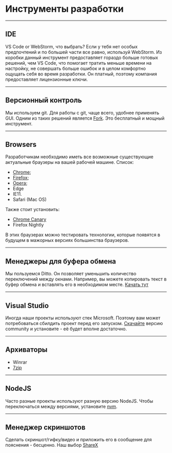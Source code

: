 # Инструменты разработки

---

## IDE

VS Code or WebStorm, что выбрать? Если у тебя нет особых предпочтений и по большей части все равно, используй WebStorm.
Из коробки данный инструмент предоставляет гораздо больше готовых решений, чем VS Code, что помогает тратить меньше времени на настройку,
не совершать больше ошибок и в целом комфортно ощущать себя во время разработки. 
Он платный, поэтому компания предоставляет лицензионные ключи.

---

## Версионный контроль

Мы используем git. Для работы с git, чаще всего, удобнее применять GUI. Одним из таких решений является [Fork](https://git-fork.com/). 
Это бесплатный и мощный инструмент.

---

## Browsers

Разработчикам необходимо иметь все возможные существующие актуальные браузеры на вашей рабочей машине. Список:

- [Chrome](https://www.google.com/intl/ru_ru/chrome/); 
- [Firefox](https://www.mozilla.org/ru/firefox/download/thanks/); 
- [Opera](https://www.opera.com/ru); 
- Edge
- IE11.
- Safari (Mac OS)

Также стоит установить:

- [Chrome Canary](https://www.google.com/intl/ru/chrome/canary/) 
- Firefox Nightly

В этих браузерах можно тестировать технологии, которые появятся в будущем в мажорных версиях большинства браузеров.

---

## Менеджеры для буфера обмена

Мы пользуемся Ditto. Он позволяет уменьшить количество переключений между окнами. 
Например, вы можете копировать текст в буфер обмена 
и вставлять его в необходимом месте. [Качать тут](https://ditto-cp.sourceforge.io/)

---

## Visual Studio
Иногда наши проекты используют стек Microsoft. Поэтому вам может потребоваться сбилдить проект перед его запуском. 
[Скачайте](https://visualstudio.microsoft.com/ru/vs/) версию community и установите - её будет вполне достаточно.

---

## Архиваторы

- Winrar
- [7zip](https://www.7-zip.org/)

---

## NodeJS

Часто разные проекты используют разную версию NodeJS. Чтобы переключаться между версиями, установите 
[nvm](https://docs.microsoft.com/ru-ru/windows/dev-environment/javascript/nodejs-on-windows).

---

## Менеджер скриншотов

Сделать скриншот/гифку/видео и приложить его в сообщение для пояснения - бесценно.
Наш выбор [ShareX](https://getsharex.com/)


